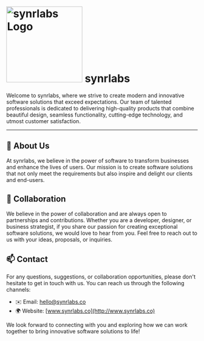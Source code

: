 # <img src="https://example.com/synrlabs-logo.png" alt="synrlabs Logo" width="200"> synrlabs

Welcome to synrlabs, where we strive to create modern and innovative software solutions that exceed expectations. Our team of talented professionals is dedicated to delivering high-quality products that combine beautiful design, seamless functionality, cutting-edge technology, and utmost customer satisfaction.


---

## 💜 About Us

At synrlabs, we believe in the power of software to transform businesses and enhance the lives of users. Our mission is to create software solutions that not only meet the requirements but also inspire and delight our clients and end-users.

## 🤝 Collaboration

We believe in the power of collaboration and are always open to partnerships and contributions. Whether you are a developer, designer, or business strategist, if you share our passion for creating exceptional software solutions, we would love to hear from you. Feel free to reach out to us with your ideas, proposals, or inquiries.

## 📫 Contact

For any questions, suggestions, or collaboration opportunities, please don't hesitate to get in touch with us. You can reach us through the following channels:

- ✉️ Email: hello@synrlabs.co
- 🌍 Website: [www.synrlabs.co](http://www.synrlabs.co)

We look forward to connecting with you and exploring how we can work together to bring innovative software solutions to life!


